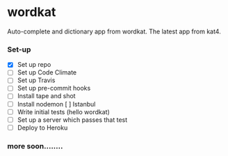 # wordkat
Auto-complete and dictionary app from wordkat. The latest app from kat4.

### Set-up

- [X] Set up repo
- [ ] Set up Code Climate
- [ ] Set up Travis
- [ ] Set up pre-commit hooks
- [ ] Install tape and shot
- [ ] Install nodemon
[ ] Istanbul
- [ ] Write initial tests (hello wordkat)
- [ ] Set up a server which passes that test
- [ ] Deploy to Heroku

### more soon........

